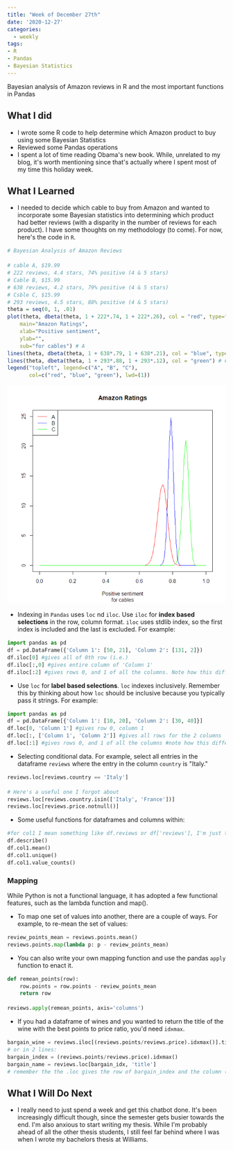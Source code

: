 ```yaml
---
title: "Week of December 27th"
date: '2020-12-27'
categories:
  - weekly
tags:
- R
- Pandas
- Bayesian Statistics
---
```


Bayesian analysis of Amazon reviews in R and the most important functions in Pandas

## What I did

- I wrote some R code to help determine which Amazon product to buy using some Bayesian Statistics
- Reviewed some Pandas operations
- I spent a lot of time reading Obama's new book. While, unrelated to my blog, it's worth mentioning since that's actually where I spent most of my time this holiday week.

## What I Learned

- I needed to decide which cable to buy from Amazon and wanted to incorporate some Bayesian statistics into determining which product had better reviews (with a disparity in the number of reviews for each product). I have some thoughts on my methodology (to come). For now, here's the code in `R`.

```R
# Bayesian Analysis of Amazon Reviews

# cable A, $19.99
# 222 reviews, 4.4 stars, 74% positive (4 & 5 stars)
# Cable B, $15.99
# 638 reviews, 4.2 stars, 79% positive (4 & 5 stars)
# Csble C, $15.99
# 293 reviews, 4.5 stars, 88% positive (4 & 5 stars)
theta = seq(0, 1, .01)
plot(theta, dbeta(theta, 1 + 222*.74, 1 + 222*.26), col = "red", type="l", ylim = c(0,25),
    main="Amazon Ratings",
    xlab="Positive sentiment",
    ylab="",
    sub="for cables") # A
lines(theta, dbeta(theta, 1 + 638*.79, 1 + 638*.21), col = "blue", type="l") # B
lines(theta, dbeta(theta, 1 + 293*.88, 1 + 293*.12), col = "green") # C
legend("topleft", legend=c("A", "B", "C"),
       col=c("red", "blue", "green"), lwd=(1))
```

![](https://github.com/jthaller/jthaller.github.io/blob/master/assets/images/amazon_R.png?raw=true)

- Indexing in `Pandas` uses `loc` nd `iloc`. Use `iloc` for **index based selections** in the row, column format. `iloc` uses stdlib index, so the first index is included and the last is excluded. For example:

```python
import pandas as pd
df = pd.DataFrame({'Column 1': [50, 21], 'Column 2': [131, 2]})
df.iloc[0] #gives all of 0th row (i.e.)
df.iloc[:,0] #gives entire column of 'Column 1'
df.iloc[:2] #gives rows 0, and 1 of all the columns. Note how this differs from loc
```

- Use `loc` for **label based selections**. `loc` indexes inclusively. Remember this by thinking about how `loc` should be inclusive because you typically pass it strings. For example:

```python
import pandas as pd
df = pd.DataFrame[{'Column 1': [10, 20], 'Column 2': [30, 40]}]
df.loc[0, 'Column 1'] #gives row 0, column 1
df.loc[:, ['Column 1', 'Column 2']] #gives all rows for the 2 columns
df.loc[:1] #gives rows 0, and 1 of all the columns #note how this differs from iloc
```

- Selecting conditional data. For example, select all entries in the dataframe `reviews` where the entry in the column `country` is "Italy."

```python
reviews.loc[reviews.country == 'Italy']

# Here's a useful one I forgot about
reviews.loc[reviews.country.isin(['Italy', 'France'])]
reviews.loc[reviews.price.notnull()]
```

- Some useful functions for dataframes and columns within:

```python
#for col1 I mean something like df.reviews or df['reviews'], I'm just trying to be more generalizable
df.describe()
df.col1.mean()
df.col1.unique()
df.col1.value_counts()
```

### Mapping

While Python is not a functional language, it has adopted a few functional features, such as the lambda function and map().

- To map one set of values into another, there are a couple of ways. For example, to re-mean the set of values:

```python
review_points_mean = reviews.points.mean()
reviews.points.map(lambda p: p - review_points_mean)
```

- You can also write your own mapping function and use the pandas `apply` function to enact it.

```python
def remean_points(row):
    row.points = row.points - review_points_mean
    return row

reviews.apply(remean_points, axis='columns')
```

- If you had a dataframe of wines and you wanted to return the title of the wine with the best points to price ratio, you'd need `idxmax`.

```python
bargain_wine = reviews.iloc[(reviews.points/reviews.price).idxmax()].title
# or in 2 lines:
bargain_index = (reviews.points/reviews.price).idxmax()
bargain_name = reviews.loc[bargain_idx, 'title']
# remember the the .loc gives the row of bargain_index and the column (i.e. value) 'title'
```

## What I Will Do Next

- I really need to just spend a week and get this chatbot done. It's been increasingly difficult though, since the semester gets busier towards the end. I'm also anxious to start writing my thesis. While I'm probably ahead of all the other thesis students, I still feel far behind where I was when I wrote my bachelors thesis at Williams.
